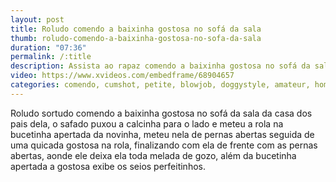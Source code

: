 ```yaml
---
layout: post
title: Roludo comendo a baixinha gostosa no sofá da sala
thumb: roludo-comendo-a-baixinha-gostosa-no-sofa-da-sala
duration: "07:36"
permalink: /:title
description: Assista ao rapaz comendo a baixinha gostosa no sofá da sala de estar da casa dos pais e gozando na bucetinha apertada da novinha gostosa!
video: https://www.xvideos.com/embedframe/68904657
categories: comendo, cumshot, petite, blowjob, doggystyle, amateur, homemade, young, POV, big-ass, horny, college, missionary, big-tits, reverse-cowgirl, baixinha, big-boobs, stepsister, wet-pussy, real-orgasm, one-night-stand, best-fuck-ever, gostosa
---
```

Roludo sortudo comendo a baixinha gostosa no sofá da sala da casa dos pais dela, o safado puxou a calcinha para o lado e meteu a rola na bucetinha apertada da novinha, meteu nela de pernas abertas seguida de uma quicada gostosa na rola, finalizando com ela de frente com as pernas abertas, aonde ele deixa ela toda melada de gozo, além da bucetinha apertada a gostosa exibe os seios perfeitinhos.